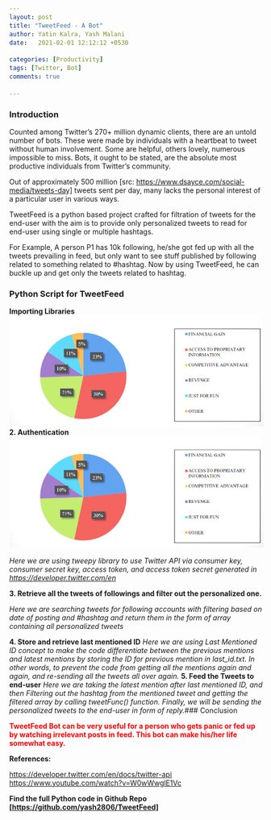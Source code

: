 ```yaml
---
layout: post
title: "TweetFeed - A Bot"
author: Yatin Kalra, Yash Malani
date:   2021-02-01 12:12:12 +0530

categories: [Productivity]
tags: [Twitter, Bot] 
comments: true

---
```


### Introduction
Counted among Twitter’s 270+ million dynamic clients, there are an untold number of bots. These were made by individuals with a heartbeat to tweet without human involvement. Some are helpful, others lovely, numerous impossible to miss. Bots, it ought to be stated, are the absolute most productive individuals from Twitter’s community.

Out of approximately 500 million [src: https://www.dsayce.com/social-media/tweets-day] tweets sent per day, many lacks the personal interest of a particular user in various ways.

TweetFeed is a python based project crafted for filtration of tweets for the end-user with the aim is to provide only personalized tweets to read for end-user using single or multiple hashtags.

For Example, A person P1 has 10k following, he/she got fed up with all the tweets prevailing in feed, but only want to see stuff published by following related to something related to #hashtag. Now by using TweetFeed, he can buckle up and get only the tweets related to hashtag.


### Python Script for TweetFeed

**Importing Libraries**
![Figure 1 — End User’s Tweet mentioning TweetFeed and hashtag](https://github.com/kalrayatin/blog/blob/main/assets/img/socialengineering.jpg?raw=true)
**2. Authentication**
![Figure 2 — TweetFeed’s Reply of Personalized Tweets by Following](https://github.com/kalrayatin/blog/blob/main/assets/img/socialengineering.jpg?raw=true)

*Here we are using tweepy library to use Twitter API via consumer key, consumer secret key, access token, and access token secret generated in https://developer.twitter.com/en*

**3. Retrieve all the tweets of followings and filter out the personalized one.**
<script src="https://gist.githubusercontent.com/yash2806/972e41b2c8b4bfbfcb4296d923088edb/raw/2149636b9f9369760122e5cc932151675a370099/TweetFeed.py">
</script>

*Here we are searching tweets for following accounts with filtering based on date of posting and #hashtag and return them in the form of array containing all personalized tweets*

**4. Store and retrieve last mentioned ID**
*Here we are using Last Mentioned ID concept to make the code differentiate between the previous mentions and latest mentions by storing the ID for previous mention in last_id.txt. In other words, to prevent the code from getting all the mentions again and again, and re-sending all the tweets all over again.*
**5. Feed the Tweets to end-user**
*Here we are taking the latest mention after last mentioned ID, and then Filtering out the hashtag from the mentioned tweet and getting the filtered array by calling tweetFunc() function. Finally, we will be sending the personalized tweets to the end-user in form of reply.*### Conclusion

<p style="color: red;"><strong>TweetFeed Bot can be very useful for a person who gets panic or fed up by watching irrelevant posts in feed. This bot can make his/her life somewhat easy.</strong>

**References:**

https://developer.twitter.com/en/docs/twitter-api
https://www.youtube.com/watch?v=W0wWwglE1Vc

**Find the full Python code in Github Repo [https://github.com/yash2806/TweetFeed]**

